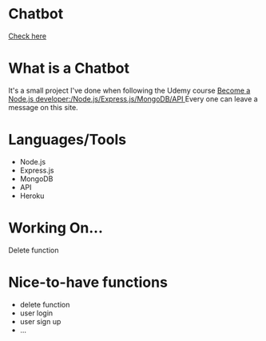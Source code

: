 # Chatbot

  [Check here](https://hsia-chatbot.herokuapp.com/)
  
# What is a Chatbot  

  It's a small project I've done when following the Udemy course [Become a Node.js developer:/Node.js/Express.js/MongoDB/API ](https://www.udemy.com/course/become-a-nodejs-developernodejsexpressjsmongodbapi/) 
  Every one can leave a message on this site.
  
# Languages/Tools

- Node.js
- Express.js
- MongoDB
- API 
- Heroku
  
# Working On...  
Delete function

# Nice-to-have functions

- delete function
- user login
- user sign up
- ...
